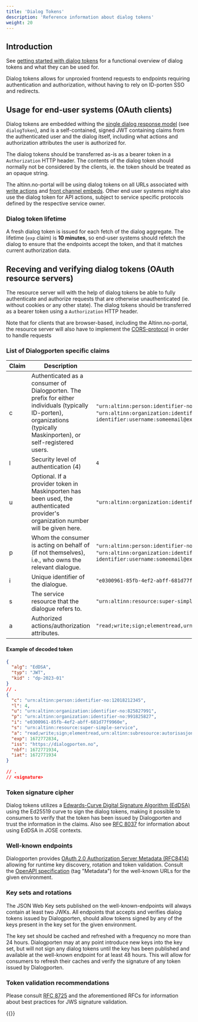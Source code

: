```yaml
---
title: 'Dialog Tokens'
description: 'Reference information about dialog tokens'
weight: 20
---
```


## Introduction

See [getting started with dialog tokens](/en/dialogporten/reference/authorization/dialog-tokens/../../../getting-started/authorization/dialog-tokens/) for a functional overview of dialog tokens and what they can be used for.

Dialog tokens allows for unproxied frontend requests to endpoints requiring authentication and authorization, without having to rely on ID-porten SSO and redirects.

## Usage for end-user systems (OAuth clients)

Dialog tokens are embedded withing the [single dialog response model](/en/dialogporten/reference/authorization/dialog-tokens/../../entities/dialog/) (see `dialogToken`), and is a self-contained, signed JWT containing claims from the authenticated user and the dialog itself, including what actions and authorization attributes the user is authorized for.

The dialog tokens should be transferred as-is as a bearer token in a `Authorization` HTTP header. The contents of the dialog token should normally not be considered by the clients, ie. the token should be treated as an opaque string. 

The altinn.no-portal will be using dialog tokens on all URLs associated with [write actions](/en/dialogporten/reference/authorization/dialog-tokens/../../front-end/write-actions/) and [front channel embeds](/en/dialogporten/reference/authorization/dialog-tokens/../../front-end/write-actions/). Other end user systems might also use the dialog token for API actions, subject to service specific protocols defined by the respective service owner.

### Dialog token lifetime

A fresh dialog token is issued for each fetch of the dialog aggregate. The lifetime (`exp` claim) is **10 minutes**, so end-user systems should refetch the dialog to ensure that the endpoints accept the token, and that it matches current authorization data.

## Receving and verifying dialog tokens (OAuth resource servers)

The resource server will with the help of dialog tokens be able to fully authenticate and authorize requests that are otherwise unauthenticated (ie. without cookies or any other state). The dialog tokens should be transferred as a bearer token using a `Authorization` HTTP header. 

Note that for clients that are browser-based, including the Altinn.no-portal, the resource server will also have to implement the [CORS-protocol](https://developer.mozilla.org/en-US/docs/Web/HTTP/CORS) in order to handle requests 

### List of Dialogporten specific claims

| Claim            | Description                                                                                                                                                        | Example                                                                           |
|------------------|--------------------------------------------------------------------------------------------------------------------------------------------------------------------|-----------------------------------------------------------------------------------|
| c                | Authenticated as a consumer of Dialogporten. The prefix for either individuals (typically ID-porten), organizations (typically Maskinporten), or self-registered users. | `"urn:altinn:person:identifier-no:12018212345` `"urn:altinn:organization:identifier-no:991825827"` `"urn:altinn:party-identifier:username:someemail@example.com"` |
| l                | Security level of authentication (4)                                                                                                                                | `4`                                                                               |
| u                | Optional. If a provider token in Maskinporten has been used, the authenticated provider's organization number will be given here.                                     | `"urn:altinn:organization:identifier-no:991825827"`                                                                  |
| p                | Whom the consumer is acting on behalf of (if not themselves), i.e., who owns the relevant dialogue.                                                                 | `"urn:altinn:person:identifier-no:12018212345"` `"urn:altinn:organization:identifier-no:991825827"`  `"urn:altinn:party-identifier:username:someemail@example.com"` |
| i                | Unique identifier of the dialogue.                                                                                                                                  | `"e0300961-85fb-4ef2-abff-681d77f9960e"`                                           |
| s                | The service resource that the dialogue refers to.                                                                                                                   | `"urn:altinn:resource:super-simple-service"`                                      |
| a                | Authorized actions/authorization attributes.                                                                                                                        | `"read;write;sign;elementread,urn:altinn:subresource:authorizationattribute1"`                                    |

#### Example of decoded token

```json
{
  "alg": "EdDSA",
  "typ": "JWT",
  "kid" : "dp-2023-01" 
}
// .
{
  "c": "urn:altinn:person:identifier-no:12018212345", 
  "l": 4,  
  "u": "urn:altinn:organization:identifier-no:825827991",
  "p": "urn:altinn:organization:identifier-no:991825827", 
  "i": "e0300961-85fb-4ef2-abff-681d77f9960e",
  "s": "urn:altinn:resource:super-simple-service",
  "a": "read;write;sign;elementread,urn:altinn:subresource:autorisasjonsattributt1",
  "exp": 1672772834,
  "iss": "https://dialogporten.no",
  "nbf": 1672771934,
  "iat": 1672771934 
}
 
// .
// <signature>
```
### Token signature cipher

Dialog tokens utilizes a [Edwards-Curve Digital Signature Algorithm (EdDSA)](https://datatracker.ietf.org/doc/html/rfc8032) using the Ed25519 curve to sign the dialog tokens, making it possible to consumers to verify that the token has been issued by Dialogporten and trust the information in the claims. Also see [RFC 8037](https://datatracker.ietf.org/doc/html/rfc8037) for information about using EdDSA in JOSE contexts.

### Well-known endpoints

Dialogporten provides [OAuth 2.0 Authorization Server Metadata (RFC8414)](https://datatracker.ietf.org/doc/html/rfc8414) allowing for runtime key discovery, rotation and token validation. Consult the [OpenAPI specification](/en/dialogporten/reference/authorization/dialog-tokens/../../openapi/) (tag "Metadata") for the well-known URLs for the given environment.

### Key sets and rotations
The JSON Web Key sets published on the well-known-endpoints will always contain at least two JWKs. All endpoints that accepts and verifies dialog tokens issued by Dialogporten, should allow tokens signed by any of the keys present in the key set for the given environment. 

The key set should be cached and refreshed with a frequency no more than 24 hours. Dialogporten may at any point introduce new keys into the key set, but will not sign any dialog tokens until the key has been published and available at the well-known endpoint for at least 48 hours. This will allow for consumers to refresh their caches and verify the signature of any token issued by Dialogporten.

### Token validation recommendations
Please consult [RFC 8725](https://datatracker.ietf.org/doc/html/rfc8725) and the aforementioned RFCs for information about best practices for JWS signature validation.


{{<children />}}

